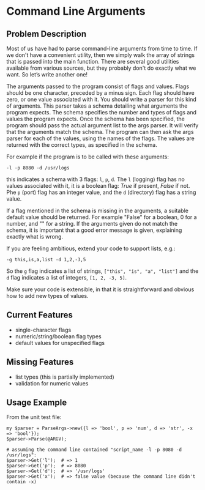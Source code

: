 # Command Line Arguments

## Problem Description

Most of us have had to parse command-line arguments from time to time. If we
don't have a convenient utility, then we simply walk the array of strings that
is passed into the main function. There are several good utilities available
from various sources, but they probably don't do exactly what we want. So let’s
write another one! 

The arguments passed to the program consist of flags and values. Flags should
be one character, preceded by a minus sign. Each flag should have zero, or one
value associated with it. You should write a parser for this kind of arguments.
This parser takes a schema detailing what arguments the program expects. The
schema specifies the number and types of flags and values the program expects.
Once the schema has been specified, the program should pass the actual argument
list to the args parser. It will verify that the arguments match the schema.
The program can then ask the args parser for each of the values, using the
names of the flags. The values are returned with the correct types, as
specified in the schema. 

For example if the program is to be called with these arguments: 

    -l -p 8080 -d /usr/logs

this indicates a schema with 3 flags: `l`, `p`, `d`. The `l` (logging) flag has
no values associated with it, it is a boolean flag: _True_ if present, _False_
if not. Phe `p` (port) flag has an integer value, and the `d` (directory) flag
has a string value. 

If a flag mentioned in the schema is missing in the arguments, a suitable
default value should be returned. For example "False" for a boolean, 0 for a
number, and "" for a string. If the arguments given do not match the schema, it
is important that a good error message is given, explaining exactly what is
wrong.

If you are feeling ambitious, extend your code to support lists, e.g.:

    -g this,is,a,list -d 1,2,-3,5

So the `g` flag indicates a list of strings, `["this", "is", "a", "list"]` and
the `d` flag indicates a list of integers, `[1, 2, -3, 5]`.

Make sure your code is extensible, in that it is straightforward and obvious
how to add new types of values. 

## Current Features

* single-character flags
* numeric/string/boolean flag types
* default values for unspecified flags

## Missing Features

* list types (this is partially implemented)
* validation for numeric values

## Usage Example

From the unit test file:

	my $parser = ParseArgs->new({l => 'bool', p => 'num', d => 'str', -x => 'bool'});
	$parser->Parse(@ARGV);
	
	# assuming the command line contained "script_name -l -p 8080 -d /usr/logs":
	$parser->Get('l');  # => 1
	$parser->Get('p');  # => 8080
	$parser->Get('d');  # => '/usr/logs'
	$parser->Get('x');  # => false value (because the command line didn't contain -x)
